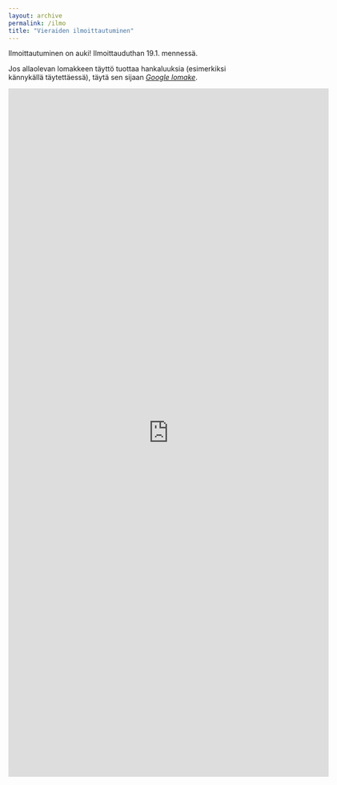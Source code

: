 ```yaml
---
layout: archive
permalink: /ilmo
title: "Vieraiden ilmoittautuminen"
---
```


Ilmoittautuminen on auki! Ilmoittauduthan 19.1. mennessä.

Jos allaolevan lomakkeen täyttö tuottaa hankaluuksia (esimerkiksi kännykällä täytettäessä), täytä sen sijaan <u><i><a href="https://forms.gle/QoWSTzyL7tSm6HeJ6">Google lomake</a></i></u>.

<iframe src="https://docs.google.com/forms/d/e/1FAIpQLSc3oZw0y4CJyvZukEIp0_mZZ3cVVZDAKcQ4aaGpTEyDKgAV-A/viewform?embedded=true" width="640" height="1375" frameborder="0" marginheight="0" marginwidth="0">Ladataan…</iframe>
